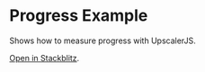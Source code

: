 # Progress Example

Shows how to measure progress with UpscalerJS.

[Open in Stackblitz](https://githubbox.com/thekevinscott/upscalerjs/tree/main/examples/progress).
